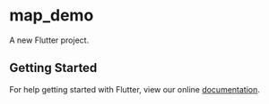 # map_demo

A new Flutter project.

## Getting Started

For help getting started with Flutter, view our online
[documentation](https://flutter.io/).
